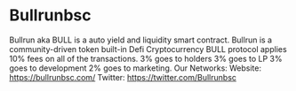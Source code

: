 # Bullrunbsc
Bullrun aka BULL is a auto yield and liquidity smart contract. Bullrun is a community-driven token built-in Defi Cryptocurrency  BULL protocol applies 10% fees on all of the transactions.  3% goes to holders 3% goes to LP 3% goes to development 2% goes to marketing. Our Networks: Website: https://bullrunbsc.com/ Twitter: https://twitter.com/Bullrunbsc 
